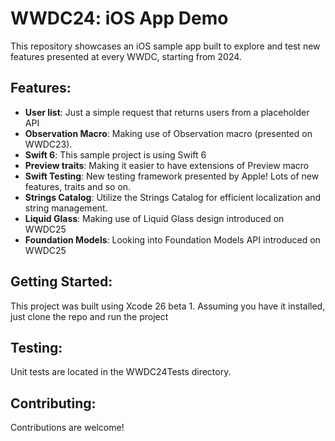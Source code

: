 # WWDC24: iOS App Demo

This repository showcases an iOS sample app built to explore and test new features presented at every WWDC, starting from 2024.

## Features:
- **User list**: Just a simple request that returns users from a placeholder API
- **Observation Macro**: Making use of Observation macro (presented on WWDC23).
- **Swift 6**: This sample project is using Swift 6
- **Preview traits**: Making it easier to have extensions of Preview macro
- **Swift Testing**: New testing framework presented by Apple! Lots of new features, traits and so on.
- **Strings Catalog**: Utilize the Strings Catalog for efficient localization and string management.
- **Liquid Glass**: Making use of Liquid Glass design introduced on WWDC25
- **Foundation Models**: Looking into Foundation Models API introduced on WWDC25

## Getting Started:
This project was built using Xcode 26 beta 1. Assuming you have it installed, just clone the repo and run the project

## Testing:
Unit tests are located in the WWDC24Tests directory.

## Contributing:
Contributions are welcome!
